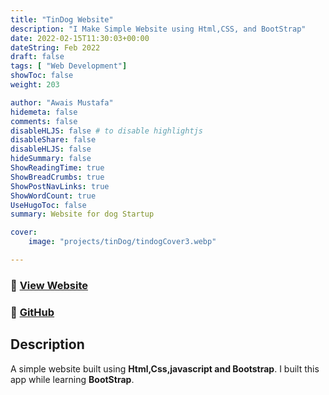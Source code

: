 ```yaml
---
title: "TinDog Website"
description: "I Make Simple Website using Html,CSS, and BootStrap"
date: 2022-02-15T11:30:03+00:00
dateString: Feb 2022
draft: false
tags: [ "Web Development"]
showToc: false
weight: 203

author: "Awais Mustafa"
hidemeta: false
comments: false
disableHLJS: false # to disable highlightjs
disableShare: false
disableHLJS: false
hideSummary: false
ShowReadingTime: true
ShowBreadCrumbs: true
ShowPostNavLinks: true
ShowWordCount: true
UseHugoToc: false
summary: Website for dog Startup

cover:
    image: "projects/tinDog/tindogCover3.webp"

---
```


### 🔗 [View Website](http://awaismustafa.com/tinDog)
### 🔗 [GitHub](https://github.com/awwais/tinDog)

## Description

A simple website built using **Html,Css,javascript and Bootstrap**.
I built this app while learning **BootStrap**.




